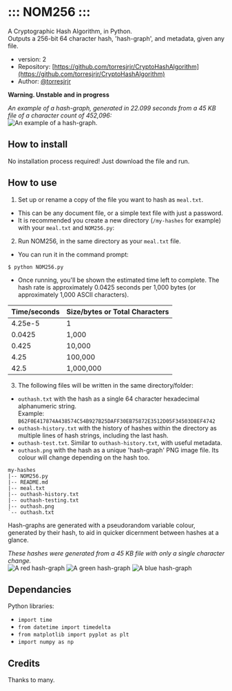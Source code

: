 #  ::: NOM256 ::: 
A Cryptographic Hash Algorithm, in Python.  
Outputs a 256-bit 64 character hash, 'hash-graph', and metadata, given any file.
- version: 2
- Repository: [https://github.com/torresjrjr/CryptoHashAlgorithm](https://github.com/torresjrjr/CryptoHashAlgorithm)
- Author: [@torresjrjr](https://t.me/torresjrjr)

**Warning. Unstable and in progress**

_An example of a hash-graph, generated in 22.099 seconds from a 45 KB file of a character count of 452,096:_  
![An example of a hash-graph.](https://i.imgur.com/YSgvRD0.png)

## How to install
No installation process required! Just download the file and run.

## How to use
1. Set up or rename a copy of the file you want to hash as `meal.txt`. 
  - This can be any document file, or a simple text file with just a password.
  - It is recommended you create a new directory (`/my-hashes` for example) with your `meal.txt` and `NOM256.py`:
2. Run NOM256, in the same directory as your `meal.txt` file.
  - You can run it in the command prompt: 
  ```
  $ python NOM256.py
  ```
  - Once running, you'll be shown the estimated time left to complete. The hash rate is approximately 0.0425 seconds per 1,000 bytes (or approximately 1,000 ASCII characters).

| Time/seconds | Size/bytes or Total Characters |
|--------------|--------------------------------|
| 4.25e-5      | 1                              |
| 0.0425       | 1,000                          |
| 0.425        | 10,000                         |
| 4.25         | 100,000                        |
| 42.5         | 1,000,000                      |

3. The following files will be written in the same directory/folder:
  - `outhash.txt` with the hash as a single 64 character hexadecimal alphanumeric string.  
    Example: `B62F0E417874A438574C54B927B25DAFF30EB75872E3512D05F34503D8EF4742`
  - `outhash-history.txt` with the history of hashes within the directory as multiple lines of hash strings, including the last hash.
  - `outhash-test.txt`. Similar to `outhash-history.txt`, with useful metadata.
  - `outhash.png` with the hash as a unique 'hash-graph' PNG image file. Its colour will change depending on the hash too.  

```
my-hashes
|-- NOM256.py
|-- README.md
|-- meal.txt
|-- outhash-history.txt
|-- outhash-testing.txt
|-- outhash.png
`-- outhash.txt
```


Hash-graphs are generated with a pseudorandom variable colour, generated by their hash, to aid in quicker dicernment between hashes at a glance.

_These hashes were generated from a 45 KB file with only a single character change._  
![A red hash-graph](https://i.imgur.com/NVlU8DX.png)
![A green hash-graph](https://i.imgur.com/XhjgQQQ.png)
![A blue hash-graph](https://i.imgur.com/Q4eJ463.png)

## Dependancies
Python libraries:
- `import time`
- `from datetime import timedelta`
- `from matplotlib import pyplot as plt`
- `import numpy as np`

## Credits
Thanks to many.
